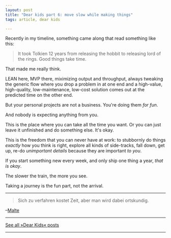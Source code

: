 ```yaml
---
layout: post
title: "Dear kids part 6: move slow while making things"
tags: article, dear kids

---
```


Recently in my timeline, something came along that read something like this:

> It took Tolkien 12 years from releasing the hobbit to releasing lord of the rings. Good things take time.

That made me really think.

LEAN here, MVP there, miximizing output and throughput, always tweaking the generic flow where you drop a problem in at one end and a high-value, high-quality, low-maintenance, low-cost solution comes out at the predicted time on the other end.

But your personal projects are not a business. You're doing them *for fun*.

And nobody is expecting anything from you.

This is the place where you can take all the time you want. Or you can just leave it unfinished and do something else. It's okay.

This is the freedom that you can never have at work: to stubbornly do things *exactly* how you think is right, explore all kinds of side-tracks, fall down, get up, re-do *unimportant details* because they are important *to you*.

If you start something new every week, and only ship one thing a year, *that is okay*.

The slower the train, the more you see.

Taking a journey is the fun part, not the arrival.

---

> Sich zu verfahren kostet Zeit, aber man wird dabei ortskundig.

–[Malte](http://griesgram.com/)


---

[See all »Dear Kids« posts](http://filtercake.blot.im/tagged/dear-kids)

---